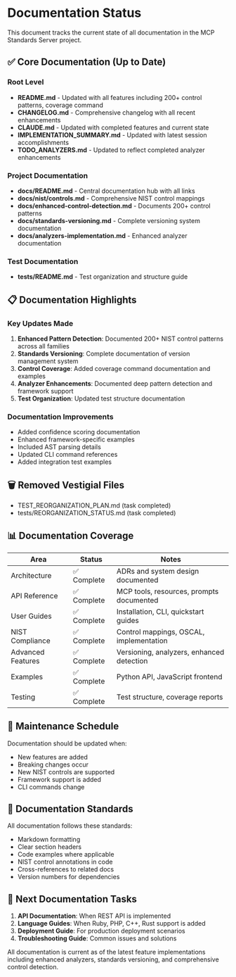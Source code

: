 # Documentation Status

This document tracks the current state of all documentation in the MCP Standards Server project.

## ✅ Core Documentation (Up to Date)

### Root Level
- **README.md** - Updated with all features including 200+ control patterns, coverage command
- **CHANGELOG.md** - Comprehensive changelog with all recent enhancements
- **CLAUDE.md** - Updated with completed features and current state
- **IMPLEMENTATION_SUMMARY.md** - Updated with latest session accomplishments
- **TODO_ANALYZERS.md** - Updated to reflect completed analyzer enhancements

### Project Documentation
- **docs/README.md** - Central documentation hub with all links
- **docs/nist/controls.md** - Comprehensive NIST control mappings
- **docs/enhanced-control-detection.md** - Documents 200+ control patterns
- **docs/standards-versioning.md** - Complete versioning system documentation
- **docs/analyzers-implementation.md** - Enhanced analyzer documentation

### Test Documentation
- **tests/README.md** - Test organization and structure guide

## 📋 Documentation Highlights

### Key Updates Made
1. **Enhanced Pattern Detection**: Documented 200+ NIST control patterns across all families
2. **Standards Versioning**: Complete documentation of version management system
3. **Control Coverage**: Added coverage command documentation and examples
4. **Analyzer Enhancements**: Documented deep pattern detection and framework support
5. **Test Organization**: Updated test structure documentation

### Documentation Improvements
- Added confidence scoring documentation
- Enhanced framework-specific examples
- Included AST parsing details
- Updated CLI command references
- Added integration test examples

## 🗑️ Removed Vestigial Files
- TEST_REORGANIZATION_PLAN.md (task completed)
- tests/REORGANIZATION_STATUS.md (task completed)

## 📊 Documentation Coverage

| Area | Status | Notes |
|------|--------|-------|
| Architecture | ✅ Complete | ADRs and system design documented |
| API Reference | ✅ Complete | MCP tools, resources, prompts documented |
| User Guides | ✅ Complete | Installation, CLI, quickstart guides |
| NIST Compliance | ✅ Complete | Control mappings, OSCAL, implementation |
| Advanced Features | ✅ Complete | Versioning, analyzers, enhanced detection |
| Examples | ✅ Complete | Python API, JavaScript frontend |
| Testing | ✅ Complete | Test structure, coverage reports |

## 🔄 Maintenance Schedule

Documentation should be updated when:
- New features are added
- Breaking changes occur
- New NIST controls are supported
- Framework support is added
- CLI commands change

## 📝 Documentation Standards

All documentation follows these standards:
- Markdown formatting
- Clear section headers
- Code examples where applicable
- NIST control annotations in code
- Cross-references to related docs
- Version numbers for dependencies

## 🚀 Next Documentation Tasks

1. **API Documentation**: When REST API is implemented
2. **Language Guides**: When Ruby, PHP, C++, Rust support is added
3. **Deployment Guide**: For production deployment scenarios
4. **Troubleshooting Guide**: Common issues and solutions

All documentation is current as of the latest feature implementations including enhanced analyzers, standards versioning, and comprehensive control detection.